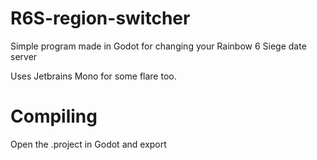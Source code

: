 # R6S-region-switcher
 Simple program made in Godot for changing your Rainbow 6 Siege date server

 Uses Jetbrains Mono for some flare too.
# Compiling
Open the .project in Godot and export
